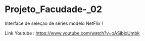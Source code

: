 # Projeto_Facudade-_02
Interface de seleçao de séries modelo NetFlix ! 

Link Youtube : https://www.youtube.com/watch?v=oASibIxUmbk
